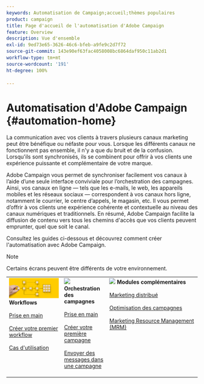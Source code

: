 ```yaml
---
keywords: Automatisation de Campaign;accueil;thèmes populaires
product: campaign
title: Page d'accueil de l'automatisation d'Adobe Campaign
feature: Overview
description: Vue d'ensemble
exl-id: 9ed73e65-3626-46c6-bfeb-a9fe9c2d7f72
source-git-commit: 143e90ef63fac4058008bc6864daf950c11ab2d1
workflow-type: tm+mt
source-wordcount: '191'
ht-degree: 100%

---
```


# Automatisation d&#39;Adobe Campaign {#automation-home}

La communication avec vos clients à travers plusieurs canaux marketing peut être bénéfique ou néfaste pour vous. Lorsque les différents canaux ne fonctionnent pas ensemble, il n&#39;y a que du bruit et de la confusion. Lorsqu&#39;ils sont synchronisés, ils se combinent pour offrir à vos clients une expérience puissante et complémentaire de votre marque.

Adobe Campaign vous permet de synchroniser facilement vos canaux à l’aide d’une seule interface conviviale pour l’orchestration des campagnes. Ainsi, vos canaux en ligne — tels que les e-mails, le web, les appareils mobiles et les réseaux sociaux — correspondent à vos canaux hors ligne, notamment le courrier, le centre d’appels, le magasin, etc. Il vous permet d’offrir à vos clients une expérience cohérente et contextuelle au niveau des canaux numériques et traditionnels. En résumé, Adobe Campaign facilite la diffusion de contenu vers tous les chemins d&#39;accès que vos clients peuvent emprunter, quel que soit le canal.


Consultez les guides ci-dessous et découvrez comment créer l&#39;automatisation avec Adobe Campaign.

>[!NOTE]
>
>Certains écrans peuvent être différents de votre environnement.

<table>
<tr style="border: 0;">
  <td valign="top">
    <div><img src="assets/do-not-localize/workflow.jpeg">
    <b>Workflows</b>
    </div>
    <br>
    <div>
    <a href="workflow/about-workflows.md">Prise en main</a>
    </div>
    <br>     
    <div>
    <a href="workflow/build-a-workflow.md">Créer votre premier workflow</a>
    </div>
    <br>
    <div>
    <a href="workflow/workflow-use-cases.md">Cas d'utilisation</a>
    </div>
    <br>
  </td>
  <td valign="top">
    <div><img src="assets/do-not-localize/campaign.jpeg">
    <b>Orchestration des campagnes</b>
    </div>
    <br>
    <div>
    <a href="campaigns/set-up-campaigns.md">Prise en main</a>
    </div>
    <br>
    <div>
    <a href="campaigns/marketing-campaign-create.md">Créer votre première campagne</a>
    </div>
    <br>
    <div>
    <a href="campaigns/marketing-campaign-deliveries.md">Envoyer des messages dans une campagne</a>
    </div>
    <br>
  </td>
  <td valign="top">
    <div><img src="assets/do-not-localize/add-on.jpeg">
    <b>Modules complémentaires</b>
    </div>
    <br>
    <div>
    <a href="distributed-marketing/about-distributed-marketing.md">Marketing distribué</a>
    </div>
    <br>
    <div>
    <a href="campaign-opt/campaign-typologies.md">Optimisation des campagnes</a>
    </div>
    <br>
    <div>
    <a href="mrm/about-marketing-resource-management.md">Marketing Resource Management (MRM)</a>
    </div>
    <br>
  </td>
</tr>
</table>

